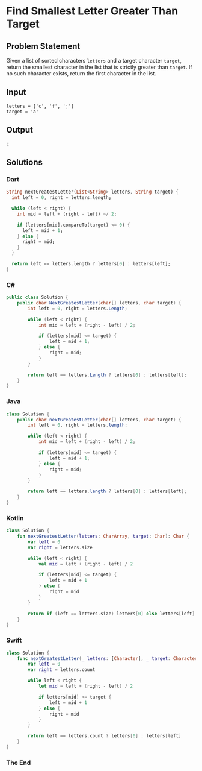 # Find Smallest Letter Greater Than Target

## Problem Statement

Given a list of sorted characters `letters` and a target character `target`, return the smallest character in the list that is strictly greater than `target`. If no such character exists, return the first character in the list.

## Input

```text
letters = ['c', 'f', 'j']
target = 'a'
```

## Output

```text
c
```

## Solutions

### Dart

```dart
String nextGreatestLetter(List<String> letters, String target) {
  int left = 0, right = letters.length;

  while (left < right) {
    int mid = left + (right - left) ~/ 2;

    if (letters[mid].compareTo(target) <= 0) {
      left = mid + 1;
    } else {
      right = mid;
    }
  }

  return left == letters.length ? letters[0] : letters[left];
}
```

### C#

```csharp
public class Solution {
    public char NextGreatestLetter(char[] letters, char target) {
        int left = 0, right = letters.Length;

        while (left < right) {
            int mid = left + (right - left) / 2;

            if (letters[mid] <= target) {
                left = mid + 1;
            } else {
                right = mid;
            }
        }

        return left == letters.Length ? letters[0] : letters[left];
    }
}
```

### Java

```java
class Solution {
    public char nextGreatestLetter(char[] letters, char target) {
        int left = 0, right = letters.length;

        while (left < right) {
            int mid = left + (right - left) / 2;

            if (letters[mid] <= target) {
                left = mid + 1;
            } else {
                right = mid;
            }
        }

        return left == letters.length ? letters[0] : letters[left];
    }
}
```

### Kotlin

```kotlin
class Solution {
    fun nextGreatestLetter(letters: CharArray, target: Char): Char {
        var left = 0
        var right = letters.size

        while (left < right) {
            val mid = left + (right - left) / 2

            if (letters[mid] <= target) {
                left = mid + 1
            } else {
                right = mid
            }
        }

        return if (left == letters.size) letters[0] else letters[left]
    }
}
```

### Swift

```swift
class Solution {
    func nextGreatestLetter(_ letters: [Character], _ target: Character) -> Character {
        var left = 0
        var right = letters.count

        while left < right {
            let mid = left + (right - left) / 2

            if letters[mid] <= target {
                left = mid + 1
            } else {
                right = mid
            }
        }

        return left == letters.count ? letters[0] : letters[left]
    }
}
```


### The End